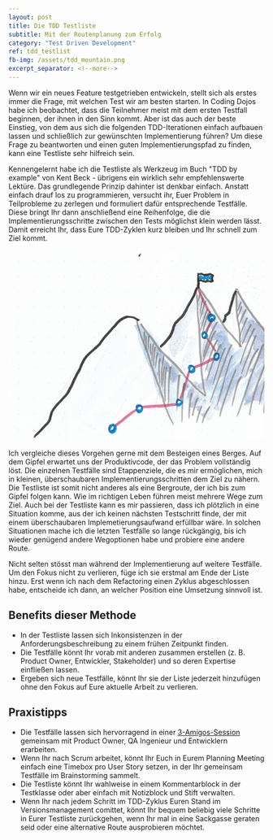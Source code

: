 ```yaml
---
layout: post
title: Die TDD Testliste
subtitle: Mit der Routenplanung zum Erfolg
category: "Test Driven Development"
ref: tdd_testlist
fb-img: /assets/tdd_mountain.png
excerpt_separator: <!--more-->
---
```


Wenn wir ein neues Feature testgetrieben entwickeln, stellt sich als erstes immer die Frage, mit welchen Test wir am besten starten. In Coding Dojos habe ich beobachtet, dass die Teilnehmer meist mit dem ersten Testfall beginnen, der ihnen in den Sinn kommt. Aber ist das auch der beste Einstieg, von dem aus sich die folgenden TDD-Iterationen einfach aufbauen lassen und schließlich zur gewünschten Implementierung führen?
Um diese Frage zu beantworten und einen guten Implementierungspfad zu finden, kann eine Testliste sehr hilfreich sein.  

<!--more-->

Kennengelernt habe ich die Testliste als Werkzeug im Buch "TDD by example" von Kent Beck - übrigens ein wirklich sehr empfehlenswerte Lektüre.
Das grundlegende Prinzip dahinter ist denkbar einfach. Anstatt einfach drauf los zu programmieren, versucht ihr, Euer Problem in Teilprobleme zu zerlegen und formuliert dafür entsprechende Testfälle. Diese bringt Ihr dann anschließend eine Reihenfolge, die die Implementierungsschritte zwischen den Tests möglichst klein werden lässt. Damit erreicht Ihr, dass Eure TDD-Zyklen kurz bleiben und Ihr schnell zum Ziel kommt.

![Berg mit Route](/assets/tdd_mountain.png)

Ich vergleiche dieses Vorgehen gerne mit dem Besteigen eines Berges. Auf dem Gipfel erwartet uns der Produktivcode, der das Problem vollständig löst. Die einzelnen Testfälle sind Etappenziele, die es mir ermöglichen, mich in kleinen, überschaubaren Implementierungsschritten dem Ziel zu nähern. Die Testliste ist somit nicht anderes als eine Bergroute, der ich bis zum Gipfel folgen kann. Wie im richtigen Leben führen meist mehrere Wege zum Ziel. Auch bei der Testliste kann es mir passieren, dass ich plötzlich in eine Situation komme, aus der ich keinen nächsten Testschritt finde, der mit einem überschaubaren Implemetierungsaufwand erfüllbar wäre. In solchen Situationen mache ich die letzten Testfälle so lange rückgängig, bis ich wieder genügend andere Wegoptionen habe und probiere eine andere Route. 

Nicht selten stösst man während der Implementierung auf weitere Testfälle. Um den Fokus nicht zu verlieren, füge ich sie erstmal am Ende der Liste hinzu. Erst wenn ich nach dem Refactoring einen Zyklus abgeschlossen habe, entscheide ich dann, an welcher Position eine Umsetzung sinnvoll ist.

## Benefits dieser Methode
- In der Testliste lassen sich Inkonsistenzen in der Anforderungsbeschreibung zu einem frühen Zeitpunkt finden.
- Die Testfälle könnt Ihr vorab mit anderen zusammen erstellen (z. B. Product Owner, Entwickler, Stakeholder) und so deren Expertise einfließen lassen.
- Ergeben sich neue Testfälle, könnt Ihr sie der Liste jederzeit hinzufügen ohne den Fokus auf Eure aktuelle Arbeit zu verlieren.

## Praxistipps
- Die Testfälle lassen sich hervorragend in einer [3-Amigos-Session](https://www.agilealliance.org/glossary/three-amigos/) gemeinsam mit Product Owner, QA Ingenieur und Entwicklern erarbeiten.
- Wenn Ihr nach Scrum arbeitet, könnt Ihr Euch in Eurem Planning Meeting einfach eine Timebox pro User Story setzen, in der Ihr gemeinsam Testfälle im Brainstorming sammelt.
- Die Testliste könnt Ihr wahlweise in einem Kommentarblock in der Testklasse oder aber einfach mit Notizblock und Stift verwalten.
- Wenn Ihr nach jedem Schritt im TDD-Zyklus Euren Stand im Versionsmanagement comittet, könnt Ihr bequem beliebig viele Schritte in Eurer Testliste zurückgehen, wenn Ihr mal in eine Sackgasse geraten seid oder eine alternative Route ausprobieren möchtet. 
